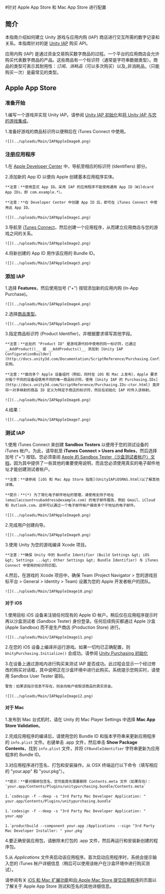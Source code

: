 #针对 Apple App Store 和 Mac App Store 进行配置

## 简介

本指南介绍如何建立 Unity 游戏与应用内购 (IAP) 商店进行交互所需的数字记录和关系。本指南针对的是 [Unity IAP](UnityIAP.html) 购买 API。

应用内购 (IAP) 是通过资金交易购买数字商品的过程。一个平台的应用商店会允许购买代表数字商品的产品。这些商品有一个标识符（通常是字符串数据类型）。商品的类型可表示其耐用性：_订阅_、_消耗品_（可以多次购买）以及_非消耗品_（只能购买一次）是最常见的类型。

## Apple App Store

### 准备开始

1.编写一个游戏并实现 Unity IAP。请参阅 [Unity IAP 初始化](UnityIAPInitialization.html)和[将 Unity IAP 与您的游戏集成](https://unity3d.com/learn/tutorials/topics/analytics/integrating-unity-iap-your-game-beta)。

1.准备好游戏的商品标识符以便稍后在 iTunes Connect 中使用。

    ![](../uploads/Main/IAPAppleImage0.png) 

### 注册应用程序

1.在 [Apple Developer Center](https://developer.apple.com/account) 中，导航至相应的标识符 (Identifiers) 部分。

2.添加新的 App ID 以便向 Apple 创建基本应用程序实体。

    **注意：**使用显式 App ID。采用 IAP 的应用程序不能使用通用 App ID（Wildcard App IDs，即 com.example.*）。

    **注意：**在 Developer Center 中创建 App ID 后，即可在 iTunes Connect 中使用此 App ID。
  
    ![](../uploads/Main/IAPAppleImage1.png) 

3.导航至 [iTunes Connect](https://itunesconnect.apple.com)，然后创建一个应用程序，从而建立应用商店与您的游戏之间的关系。
  
    ![](../uploads/Main/IAPAppleImage2.png) 

4.将新创建的 App ID 用作该应用的 Bundle ID。

    ![](../uploads/Main/IAPAppleImage3.png) 

### 添加 IAP

1.选择 __Features__，然后使用加号 ("+") 按钮添加新的应用内购 (In-App Purchase)。

    ![](../uploads/Main/IAPAppleImage4.png) 


2.选择[商品类型](UnityIAPDefiningProducts.html)。

    ![](../uploads/Main/IAPAppleImage5.png) 

3.指定商品标识符 (Product Identifier)，并根据要求填写其他字段。

    **注意：**此处的 "Product ID" 是游戏源代码中使用的同一标识符，已通过 __AddProduct()__ 或 __AddProducts()__ 添加到 [Unity IAP ConfigurationBuilder](http://docs.unity3d.com/Documentation/ScriptReference/Purchasing.ConfigurationBuilder.html) 实例。
    
    **注意：**面向多个 Apple 设备组时（例如，同时在 iOS 和 Mac 上发布），Apple 要求对每个不同的设备组使用不同的唯一商品标识符。使用 [Unity IAP 的 Purchasing.IDs](http://docs.unity3d.com/ScriptReference/Purchasing.IDs-ctor.html) 类并将一对多映射的商品 ID 定义为特定于商店的标识符，然后在初始化 IAP 时传入该映射。

    ![](../uploads/Main/IAPAppleImage6.png) 

4.结果：

    ![](../uploads/Main/IAPAppleImage7.png) 

### 测试 IAP

1.使用 iTunes Connect 来创建 __Sandbox Testers__ 以便用于您的测试设备的 iTunes 帐户。为此，请导航至 __iTunes Connect &gt; Users and Roles__，然后选择加号 ("+") 按钮。您必须查阅 [Apple 的 Sandbox Tester（沙盒测试者帐户）文档](https://developer.apple.com/library/ios/documentation/LanguagesUtilities/Conceptual/iTunesConnect_Guide/Chapters/SettingUpUserAccounts.html#/apple_ref/doc/uid/TP40011225-CH25-SW9)，因为其中提供了一些其他的重要使用说明，而且您必须使用真实的电子邮件地址才能创建测试者帐户。

    **注意：**请参阅 [iOS 和 Mac App Store 指南](UnityIAPiOSMAS.html)以了解其他详情。
    
    **提示：**(*) 为了简化电子邮件地址的管理，请使用支持子地址 (emailaccount+subaddress@example.com) 的电子邮件服务，例如 Gmail、iCloud 和 Outlook.com。这样可以通过一个电子邮件帐户接收多个子地址的电子邮件。

    ![](../uploads/Main/IAPAppleImage8.png) 

2.完成用户创建向导。

    ![](../uploads/Main/IAPAppleImage9.png) 

3.使用 Unity 为您的游戏编译 Xcode 项目。

    **注意：**确保 Unity 中的 Bundle Identifier (Build Settings &gt; iOS &gt; Settings ...&gt; Other Settings &gt; Bundle Identifier) 与 iTunes Connect 中使用的标识符匹配。

4.然后，在游戏的 Xcode 项目中，确保 Team (Project Navigator &gt; 您的游戏目标平台 &gt; General &gt; Identity &gt; Team) 设置为您的 Apple 开发者帐户的团队。

    ![](../uploads/Main/IAPAppleImage10.png) 

#### 对于 iOS

1.使用目标 iOS 设备来注销任何现有的 Apple ID 帐户。稍后仅在应用程序提示时再以沙盒测试者 (Sandbox Tester) 身份登录。任何后续购买都通过 Apple 沙盒 (Apple Sandbox) 而不是生产商店 (Production Store) 进行。

    ![](../uploads/Main/IAPAppleImage11.png) 

2.在您的 iOS 设备上编译并运行游戏。如果一切均已正确配置，则 `UnityPurchasing.Initialize()` 会成功。请参阅 [Unity Purchasing 初始化](http://docs.unity3d.com/ScriptReference/Purchasing.UnityPurchasing.Initialize.html)

3.在设备上通过游戏内进行购买来测试 IAP 是否成功。此过程会显示一个经过修改的购买对话框，其中说明正在沙盒环境中进行此购买。系统提示您购买时，请使用 Sandbox User Tester 密码。

    警告：如果该指示信息不存在，则会向帐户收取该商品的真实资金。
  
    ![](../uploads/Main/IAPAppleImage12.png) 

#### 对于 Mac

1.发布到 Mac 台式机时，请在 Unity 的 Mac Player Settings 中选择 __Mac App Store Validation__。

2.完成应用程序的编译后，请使用您的 Bundle ID 和版本字符串来更新应用程序的 `info.plist` 文件。右键单击 .app 文件，然后单击 __Show Package Contents__，找到 `info.plist` 文件，并将 `CFBundleIdentifier` 字符串更新为应用程序的 Bundle ID。

3.对应用程序进行签名、打包和安装操作。从 OSX 终端运行以下命令（填写相应的 "your.app" 和 "your.pkg"）。

    **提示：**要对捆绑包签名，您可能首先需要删除 Contents.meta 文件（如果存在）：`your.app/Contents/Plugins/unitypurchasing.bundle/Contents.meta`
  
    1.`codesign -f --deep -s "3rd Party Mac Developer Application: " your.app/Contents/Plugins/unitypurchasing.bundle`
  
    1.`codesign -f --deep -s "3rd Party Mac Developer Application: " your.app`
  
    1.`productbuild --component your.app /Applications --sign "3rd Party Mac Developer Installer: " your.pkg`

4.要正确安装应用包，请删除未打包的 .app 文件，然后再运行和安装新创建的程序包。

5.从 _Applications_ 文件夹启动该应用程序。首次启动应用程序时，系统会提示输入您的 iTunes 帐户详细信息（稍后可以使用该帐户在沙盒环境中进行购买测试）。


请参阅有关 [iOS 和 Mac 扩展功能](UnityIAPiOSMAS.html)和[向 Apple Mac Store 提交应用程序](HOWTO-PortToAppleMacStore.html)的页面以了解关于 Apple App Store 测试和签名的其他详细信息。
